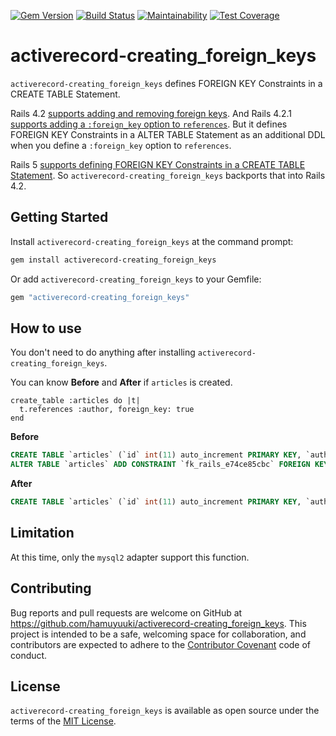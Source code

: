 [![Gem Version](https://badge.fury.io/rb/activerecord-creating_foreign_keys.svg)](https://badge.fury.io/rb/activerecord-creating_foreign_keys)
[![Build Status](https://travis-ci.com/hamuyuuki/activerecord-creating_foreign_keys.svg?branch=master)](https://travis-ci.com/hamuyuuki/activerecord-creating_foreign_keys)
[![Maintainability](https://api.codeclimate.com/v1/badges/3cac3284bb083ea1f9cd/maintainability)](https://codeclimate.com/github/hamuyuuki/activerecord-creating_foreign_keys/maintainability)
[![Test Coverage](https://api.codeclimate.com/v1/badges/3cac3284bb083ea1f9cd/test_coverage)](https://codeclimate.com/github/hamuyuuki/activerecord-creating_foreign_keys/test_coverage)

# activerecord-creating_foreign_keys
`activerecord-creating_foreign_keys` defines FOREIGN KEY Constraints in a CREATE TABLE Statement.

Rails 4.2 [supports adding and removing foreign keys](https://guides.rubyonrails.org/v4.2/4_2_release_notes.html#foreign-key-support). And Rails 4.2.1 [supports adding a `:foreign_key` option to `references`](https://github.com/rails/rails/blob/4-2-stable/activerecord/CHANGELOG.md#rails-421-march-19-2015).
But it defines FOREIGN KEY Constraints in a ALTER TABLE Statement as an additional DDL when you define a `:foreign_key` option to `references`.

Rails 5 [supports defining FOREIGN KEY Constraints in a CREATE TABLE Statement](https://github.com/rails/rails/pull/20009/files). So `activerecord-creating_foreign_keys` backports that into Rails 4.2.

## Getting Started
Install `activerecord-creating_foreign_keys` at the command prompt:
```sh
gem install activerecord-creating_foreign_keys
```

Or add `activerecord-creating_foreign_keys` to your Gemfile:
```ruby
gem "activerecord-creating_foreign_keys"
```

## How to use
You don't need to do anything after installing `activerecord-creating_foreign_keys`.

You can know **Before** and **After** if `articles` is created.

```
create_table :articles do |t|
  t.references :author, foreign_key: true
end
```

**Before**
```sql
CREATE TABLE `articles` (`id` int(11) auto_increment PRIMARY KEY, `author_id` int(11));
ALTER TABLE `articles` ADD CONSTRAINT `fk_rails_e74ce85cbc` FOREIGN KEY (`author_id`) REFERENCES `authors` (`id`);
```

**After**
```sql
CREATE TABLE `articles` (`id` int(11) auto_increment PRIMARY KEY, `author_id` int(11), CONSTRAINT `fk_rails_e74ce85cbc` FOREIGN KEY (`author_id`) REFERENCES `authors` (`id`));
```

## Limitation
At this time, only the `mysql2` adapter support this function.

## Contributing
Bug reports and pull requests are welcome on GitHub at https://github.com/hamuyuuki/activerecord-creating_foreign_keys. This project is intended to be a safe, welcoming space for collaboration, and contributors are expected to adhere to the [Contributor Covenant](http://contributor-covenant.org) code of conduct.

## License
`activerecord-creating_foreign_keys` is available as open source under the terms of the [MIT License](https://opensource.org/licenses/MIT).
